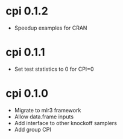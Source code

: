 
# cpi 0.1.2
* Speedup examples for CRAN 

# cpi 0.1.1
* Set test statistics to 0 for CPI=0

# cpi 0.1.0
* Migrate to mlr3 framework
* Allow data.frame inputs
* Add interface to other knockoff samplers
* Add group CPI